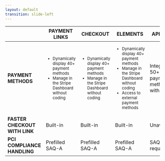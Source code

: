 ```yaml
---
layout: default
transition: slide-left
---
```


<div tabindex="-1" class="">
  <div>
    <table>
      <colgroup>
        <col span="2">
        <col>
      </colgroup>
      <thead>
        <tr>
          <th></th>
          <th><strong>PAYMENT LINKS</strong></th>
          <th><strong>CHECKOUT</strong></th>
          <th><strong>ELEMENTS</strong></th>
          <th><strong>API ONLY</strong></th>
        </tr>
      </thead>
      <tbody>
        <tr>
          <td><strong>PAYMENT METHODS</strong></td>
          <td>
            <ul style="column-count: 1; font-size: 13px">
              <li>Dynamically display 40+ payment methods</li>
              <li>Manage in the <span>Stripe Dashboard</span> without coding</li>
            </ul>
          </td>
          <td>
            <ul style="column-count: 1; font-size: 13px">
              <li>Dynamically display 40+ payment methods</li>
              <li>Manage in the <span>Stripe Dashboard</span> without coding</li>
            </ul>
          </td>
          <td>
            <ul style="column-count: 1; font-size: 13px">
              <li>Dynamically display 40+ payment methods</li>
              <li>Manage in the <span>Stripe Dashboard</span> without coding</li>
              <li>Access to external payment methods</li>
            </ul>
          </td>
          <td>Integrate 50+ payment methods with code</td>
        </tr>
        <tr>
          <td><strong>FASTER CHECKOUT WITH LINK</strong></td>
          <td>Built-in</td>
          <td>Built-in</td>
          <td>Built-in</td>
          <td>Unavailable</td>
        </tr>
        <tr>
          <td><strong><span>PCI COMPLIANCE</span> HANDLING</strong></td>
          <td>Prefilled SAQ-A</td>
          <td>Prefilled SAQ-A</td>
          <td>Prefilled SAQ-A</td>
          <td>SAQ-D required</td>
        </tr>
      </tbody>
    </table>
  </div>
</div>